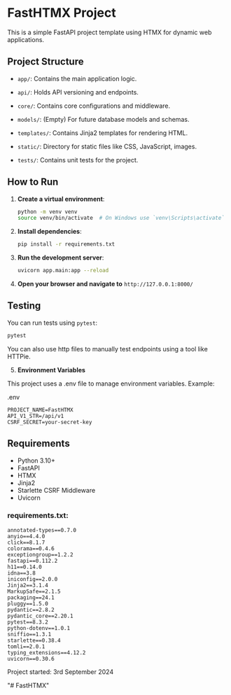 # FastHTMX Project

This is a simple FastAPI project template using HTMX for dynamic web applications.

## Project Structure

  - `app/`: Contains the main application logic.
  - `api/`: Holds API versioning and endpoints.
  - `core/`: Contains core configurations and middleware.
  - `models/`: (Empty) For future database models and schemas.
  - `templates/`: Contains Jinja2 templates for rendering HTML.
  - `static/`: Directory for static files like CSS, JavaScript, images.

- `tests/`: Contains unit tests for the project.

## How to Run

1. **Create a virtual environment**:

    ```sh
    python -m venv venv
    source venv/bin/activate  # On Windows use `venv\Scripts\activate`
    ```

2. **Install dependencies**:

    ```sh
    pip install -r requirements.txt
    ```

3. **Run the development server**:

    ```sh
    uvicorn app.main:app --reload
    ```

4. **Open your browser and navigate to** `http://127.0.0.1:8000/`

## Testing

You can run tests using `pytest`:

```sh
pytest
```

You can also use http files to manually test endpoints using a tool like HTTPie.

5. **Environment Variables**

This project uses a .env file to manage environment variables. Example:

.env

```text
PROJECT_NAME=FastHTMX
API_V1_STR=/api/v1
CSRF_SECRET=your-secret-key
```

## Requirements
- Python 3.10+
- FastAPI
- HTMX
- Jinja2
- Starlette CSRF Middleware
- Uvicorn

### requirements.txt:

```text
annotated-types==0.7.0
anyio==4.4.0
click==8.1.7
colorama==0.4.6
exceptiongroup==1.2.2
fastapi==0.112.2
h11==0.14.0
idna==3.8
iniconfig==2.0.0
Jinja2==3.1.4
MarkupSafe==2.1.5
packaging==24.1
pluggy==1.5.0
pydantic==2.8.2
pydantic_core==2.20.1
pytest==8.3.2
python-dotenv==1.0.1
sniffio==1.3.1
starlette==0.38.4
tomli==2.0.1
typing_extensions==4.12.2
uvicorn==0.30.6
```

Project started: 3rd September 2024

"# FastHTMX" 
